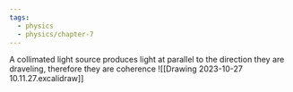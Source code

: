 ```yaml
---
tags:
  - physics
  - physics/chapter-7
---
```


A collimated light source produces light at parallel to the direction they are draveling, therefore they are coherence
![[Drawing 2023-10-27 10.11.27.excalidraw]]
